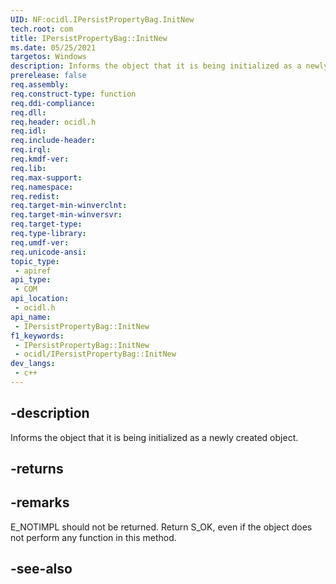 ```yaml
---
UID: NF:ocidl.IPersistPropertyBag.InitNew
tech.root: com
title: IPersistPropertyBag::InitNew
ms.date: 05/25/2021
targetos: Windows
description: Informs the object that it is being initialized as a newly created object.
prerelease: false
req.assembly: 
req.construct-type: function
req.ddi-compliance: 
req.dll: 
req.header: ocidl.h
req.idl: 
req.include-header: 
req.irql: 
req.kmdf-ver: 
req.lib: 
req.max-support: 
req.namespace: 
req.redist: 
req.target-min-winverclnt: 
req.target-min-winversvr: 
req.target-type: 
req.type-library: 
req.umdf-ver: 
req.unicode-ansi: 
topic_type:
 - apiref
api_type:
 - COM
api_location:
 - ocidl.h
api_name:
 - IPersistPropertyBag::InitNew
f1_keywords:
 - IPersistPropertyBag::InitNew
 - ocidl/IPersistPropertyBag::InitNew
dev_langs:
 - c++
---
```


## -description

Informs the object that it is being initialized as a newly created object.

## -returns

## -remarks

E_NOTIMPL should not be returned. Return S_OK, even if the object does not perform any function in this method.

## -see-also

